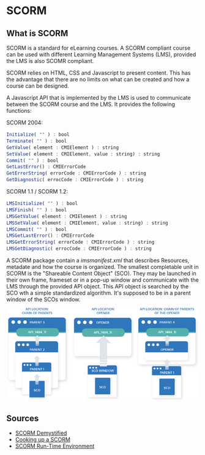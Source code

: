 # SCORM

## What is SCORM

SCORM is a standard for eLearning courses. A SCORM compliant course can be used with different Learning Management Systems (LMS), provided the LMS is also SCOMR compliant.

SCORM relies on HTML, CSS and Javascript to present content. This has the advantage that there are no limits on what can be created and how a course can be designed.

A Javascript API that is implemented by the LMS is used to communicate between the SCORM course and the LMS. It provides the following functions:

SCORM 2004:

``` javascript
Initialize( "" ) : bool
Terminate( "" ) : bool
GetValue( element : CMIElement ) : string
SetValue( element : CMIElement, value : string) : string
Commit( "" ) : bool
GetLastError() : CMIErrorCode
GetErrorString( errorCode : CMIErrorCode ) : string
GetDiagnostic( errocCode : CMIErrorCode ) : string
```
 
SCORM 1.1 / SCORM 1.2:

``` javascript
LMSInitialize( "" ) : bool
LMSFinish( "" ) : bool
LMSGetValue( element : CMIElement ) : string
LMSSetValue( element : CMIElement, value : string) : string
LMSCommit( "" ) : bool
LMSGetLastError() : CMIErrorCode
LMSGetErrorString( errorCode : CMIErrorCode ) : string
LMSGetDiagnostic( errocCode : CMIErrorCode ) : string
```

A SCORM package contain a _imsmanifest.xml_ that describes Resources, metadate and how the course is organized.
The smallest completable unit in SCORM is the "Shareable Content Object" (SCO). They may be launched in their own frame, frameset or in a pop-up window and communicate with the LMS through the provided API object. This API object is searched by the SCO wth a simple standardized algorithm. It's supposed to be in a parent window of the SCOs window.

![SCORM API](./Images/Rustici_scorm_diagram-1.png)

## Sources

- [SCORM Demystified](https://www.youtube.com/watch?v=FzxNwWvmwf4)
- [Cooking up a SCORM](https://scorm.com/wp-content/assets/cookbook/CookingUpASCORM_v1_2.pdf)
- [SCORM Run-Time Environment](https://scorm.com/scorm-explained/technical-scorm/run-time/)
